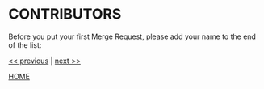 # CONTRIBUTORS

Before you put your first Merge Request, please add your name to the end of the list:


[<< previous](AUTHOR.md) | [next >>](./DESCRIPTION.md)

[HOME](./../../README.md)
